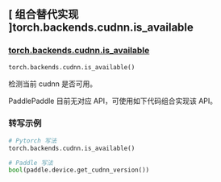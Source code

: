 ## [ 组合替代实现 ]torch.backends.cudnn.is_available

### [torch.backends.cudnn.is_available](https://pytorch.org/docs/stable/backends.html?highlight=torch+backends+cudnn+is_available#torch.backends.cudnn.is_available)
```python
torch.backends.cudnn.is_available()
```

检测当前 cudnn 是否可用。

PaddlePaddle 目前无对应 API，可使用如下代码组合实现该 API。

###  转写示例
```python
# Pytorch 写法
torch.backends.cudnn.is_available()

# Paddle 写法
bool(paddle.device.get_cudnn_version())
```
